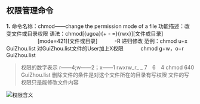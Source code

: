 ## 权限管理命令
**1.** 命令名称：chmod——change the permission mode of a file
功能描述：改变文件或目录权限
语法：chmod[{ugoa}{+ - =}{rwx}][文件或目录]
&emsp;&emsp;&emsp;&emsp;&emsp;&emsp;[mode=421][文件或目录]
&emsp;&emsp;&emsp;-R 递归修改
范例：chmod u+x GuiZhou.list 对GuiZhou.list文件的User加上X权限
&emsp;&emsp;&emsp;chmod g+w，o+r GuiZhou.list
>权限的数字表示
r——4;w——2；x——1
rwxrw_r_ _
7&emsp;6&emsp;4
chmod 640 GuiZhou.list
删除文件的条件是对这个文件所在的目录有写权限
文件的写权限只是能修改文件内容

![权限含义](http://baidu.com/pic.png)

